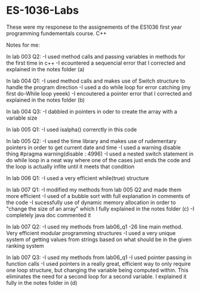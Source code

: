 # ES-1036-Labs
These were my responese to the assignements of the ES1036 first year programming fundementals course. C++

Notes for me:

In lab 003 Q2:
-I used method calls and passing variables in methods for the first time in c++
-I ecountered a sequencial error that I corrected and explained in the notes folder (a)

In lab 004 Q1:
-I used method calls and makes use of Switch structure to handle the program direction
-I used a do while loop for error catching (my first do-While loop yeeek)
-I encoutered a pointer error that I corrected and explained in the notes folder (b)

In lab 004 Q3:
-I dabbled in pointers in oder to create the array with a variable size

In lab 005 Q1:
-I used isalpha() correrctly in this code

In lab 005 Q2:
-I used the time library and makes use of rudementary pointers in order to get current date and time
-I used a warning disable thing #pragma warning(disable : 4996)
-I used a nested switch statement in do while loop in a neat way where one of the cases just ends the code and the loop is actually infite until it meets that condition

In lab 006 Q1:
-I used a very efficient while(true) structure

In lab 007 Q1:
-I modified my methods from lab 005 Q2 and made them more efficient
-I used of a bubble sort with full explanation in comments of the code 
-I sucessfully use of dynamic memory allocation in order to "change the size of an array" which I fully explained in the notes folder (c)
-I completely java doc commented it

In lab 007 Q2:
-I used my methods from lab06_q1
-26 line main method. Very efficient modular programming structures
-I used a very unique system of getting values from strings based on what should be in the given ranking system

In lab 007 Q3:
-I used my methods from lab06_q1
-I used pointer passing in function calls
-I used pointers in a really great, efficient way to only require one loop structure, but changing the variable being computed within. This eliminates the need for a second loop for a second variable. I explained it fully in the notes folder in (d)
